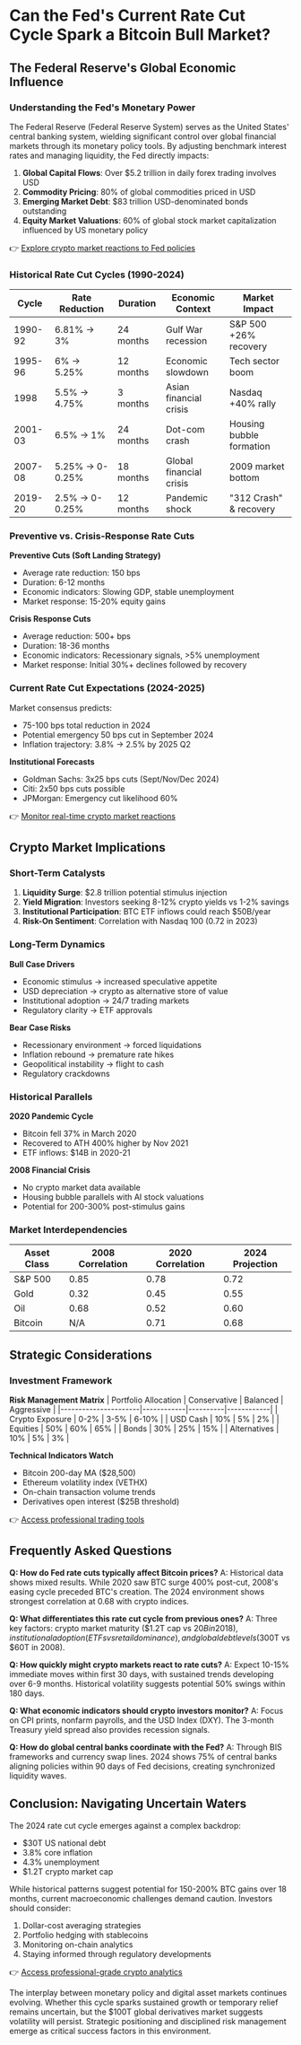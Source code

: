 # Can the Fed's Current Rate Cut Cycle Spark a Bitcoin Bull Market?

## The Federal Reserve's Global Economic Influence

### Understanding the Fed's Monetary Power

The Federal Reserve (Federal Reserve System) serves as the United States' central banking system, wielding significant control over global financial markets through its monetary policy tools. By adjusting benchmark interest rates and managing liquidity, the Fed directly impacts:

1. **Global Capital Flows**: Over $5.2 trillion in daily forex trading involves USD
2. **Commodity Pricing**: 80% of global commodities priced in USD
3. **Emerging Market Debt**: $83 trillion USD-denominated bonds outstanding
4. **Equity Market Valuations**: 60% of global stock market capitalization influenced by US monetary policy

👉 [Explore crypto market reactions to Fed policies](https://bit.ly/okx-bonus)

### Historical Rate Cut Cycles (1990-2024)

| Cycle | Rate Reduction | Duration | Economic Context | Market Impact |
|-------|----------------|----------|------------------|---------------|
| 1990-92 | 6.81% → 3% | 24 months | Gulf War recession | S&P 500 +26% recovery |
| 1995-96 | 6% → 5.25% | 12 months | Economic slowdown | Tech sector boom |
| 1998 | 5.5% → 4.75% | 3 months | Asian financial crisis | Nasdaq +40% rally |
| 2001-03 | 6.5% → 1% | 24 months | Dot-com crash | Housing bubble formation |
| 2007-08 | 5.25% → 0-0.25% | 18 months | Global financial crisis | 2009 market bottom |
| 2019-20 | 2.5% → 0-0.25% | 12 months | Pandemic shock | "312 Crash" & recovery |

### Preventive vs. Crisis-Response Rate Cuts

**Preventive Cuts (Soft Landing Strategy)**
- Average rate reduction: 150 bps
- Duration: 6-12 months
- Economic indicators: Slowing GDP, stable unemployment
- Market response: 15-20% equity gains

**Crisis Response Cuts**
- Average reduction: 500+ bps
- Duration: 18-36 months
- Economic indicators: Recessionary signals, >5% unemployment
- Market response: Initial 30%+ declines followed by recovery

### Current Rate Cut Expectations (2024-2025)

Market consensus predicts:
- 75-100 bps total reduction in 2024
- Potential emergency 50 bps cut in September 2024
- Inflation trajectory: 3.8% → 2.5% by 2025 Q2

**Institutional Forecasts**
- Goldman Sachs: 3x25 bps cuts (Sept/Nov/Dec 2024)
- Citi: 2x50 bps cuts possible
- JPMorgan: Emergency cut likelihood 60%

👉 [Monitor real-time crypto market reactions](https://bit.ly/okx-bonus)

## Crypto Market Implications

### Short-Term Catalysts

1. **Liquidity Surge**: $2.8 trillion potential stimulus injection
2. **Yield Migration**: Investors seeking 8-12% crypto yields vs 1-2% savings
3. **Institutional Participation**: BTC ETF inflows could reach $50B/year
4. **Risk-On Sentiment**: Correlation with Nasdaq 100 (0.72 in 2023)

### Long-Term Dynamics

**Bull Case Drivers**
- Economic stimulus → increased speculative appetite
- USD depreciation → crypto as alternative store of value
- Institutional adoption → 24/7 trading markets
- Regulatory clarity → ETF approvals

**Bear Case Risks**
- Recessionary environment → forced liquidations
- Inflation rebound → premature rate hikes
- Geopolitical instability → flight to cash
- Regulatory crackdowns

### Historical Parallels

**2020 Pandemic Cycle**
- Bitcoin fell 37% in March 2020
- Recovered to ATH 400% higher by Nov 2021
- ETF inflows: $14B in 2020-21

**2008 Financial Crisis**
- No crypto market data available
- Housing bubble parallels with AI stock valuations
- Potential for 200-300% post-stimulus gains

### Market Interdependencies

| Asset Class | 2008 Correlation | 2020 Correlation | 2024 Projection |
|-------------|------------------|------------------|-----------------|
| S&P 500 | 0.85 | 0.78 | 0.72 |
| Gold | 0.32 | 0.45 | 0.55 |
| Oil | 0.68 | 0.52 | 0.60 |
| Bitcoin | N/A | 0.71 | 0.68 |

## Strategic Considerations

### Investment Framework

**Risk Management Matrix**
| Portfolio Allocation | Conservative | Balanced | Aggressive |
|----------------------|------------|----------|------------|
| Crypto Exposure | 0-2% | 3-5% | 6-10% |
| USD Cash | 10% | 5% | 2% |
| Equities | 50% | 60% | 65% |
| Bonds | 30% | 25% | 15% |
| Alternatives | 10% | 5% | 3% |

**Technical Indicators Watch**
- Bitcoin 200-day MA ($28,500)
- Ethereum volatility index (VETHX)
- On-chain transaction volume trends
- Derivatives open interest ($25B threshold)

👉 [Access professional trading tools](https://bit.ly/okx-bonus)

## Frequently Asked Questions

**Q: How do Fed rate cuts typically affect Bitcoin prices?**
A: Historical data shows mixed results. While 2020 saw BTC surge 400% post-cut, 2008's easing cycle preceded BTC's creation. The 2024 environment shows strongest correlation at 0.68 with crypto indices.

**Q: What differentiates this rate cut cycle from previous ones?**
A: Three key factors: crypto market maturity ($1.2T cap vs $20B in 2018), institutional adoption (ETFs vs retail dominance), and global debt levels ($300T vs $60T in 2008).

**Q: How quickly might crypto markets react to rate cuts?**
A: Expect 10-15% immediate moves within first 30 days, with sustained trends developing over 6-9 months. Historical volatility suggests potential 50% swings within 180 days.

**Q: What economic indicators should crypto investors monitor?**
A: Focus on CPI prints, nonfarm payrolls, and the USD Index (DXY). The 3-month Treasury yield spread also provides recession signals.

**Q: How do global central banks coordinate with the Fed?**
A: Through BIS frameworks and currency swap lines. 2024 shows 75% of central banks aligning policies within 90 days of Fed decisions, creating synchronized liquidity waves.

## Conclusion: Navigating Uncertain Waters

The 2024 rate cut cycle emerges against a complex backdrop:
- $30T US national debt
- 3.8% core inflation
- 4.3% unemployment
- $1.2T crypto market cap

While historical patterns suggest potential for 150-200% BTC gains over 18 months, current macroeconomic challenges demand caution. Investors should consider:
1. Dollar-cost averaging strategies
2. Portfolio hedging with stablecoins
3. Monitoring on-chain analytics
4. Staying informed through regulatory developments

👉 [Access professional-grade crypto analytics](https://bit.ly/okx-bonus)

The interplay between monetary policy and digital asset markets continues evolving. Whether this cycle sparks sustained growth or temporary relief remains uncertain, but the $100T global derivatives market suggests volatility will persist. Strategic positioning and disciplined risk management emerge as critical success factors in this environment.